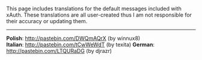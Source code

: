 This page includes translations for the default messages included with xAuth. These translations are all user-created thus I am not responsible for their accuracy or updating them.
***
**Polish**: http://pastebin.com/DWQmAQrX (by winnux8)  
**Italian**: http://pastebin.com/tCwWeWdT (by texita)
**German**: http://pastebin.com/LTQURaDG (by djrazr)